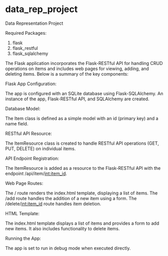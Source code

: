 # data_rep_project
Data Representation Project

Required Packages:

1. flask
2. flask_restful
3. flask_sqlalchemy

The Flask application incorporates the Flask-RESTful API for handling CRUD operations on items and includes web pages for viewing, adding, and deleting items. Below is a summary of the key components:

Flask App Configuration:

The app is configured with an SQLite database using Flask-SQLAlchemy.
An instance of the app, Flask-RESTful API, and SQLAlchemy are created.

Database Model:

The Item class is defined as a simple model with an id (primary key) and a name field.

RESTful API Resource:

The ItemResource class is created to handle RESTful API operations (GET, PUT, DELETE) on individual items.

API Endpoint Registration:

The ItemResource is added as a resource to the Flask-RESTful API with the endpoint /api/item/<int:item_id>.

Web Page Routes:

The / route renders the index.html template, displaying a list of items.
The /add route handles the addition of a new item using a form.
The /delete/<int:item_id> route handles item deletion.

HTML Template:

The index.html template displays a list of items and provides a form to add new items. It also includes functionality to delete items.

Running the App:

The app is set to run in debug mode when executed directly.


